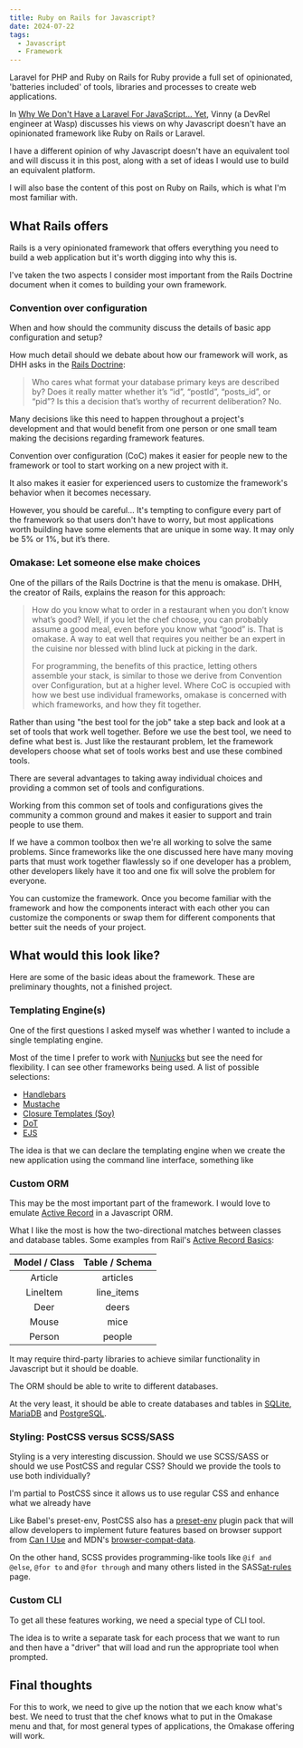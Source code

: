 ```yaml
---
title: Ruby on Rails for Javascript?
date: 2024-07-22
tags:
  - Javascript
  - Framework
---
```


Laravel for PHP and Ruby on Rails for Ruby provide a full set of opinionated, 'batteries included' of tools, libraries and processes to create web applications.

In [Why We Don't Have a Laravel For JavaScript... Yet](https://wasp-lang.dev/blog/2024/05/29/why-we-dont-have-laravel-for-javascript-yet), Vinny (a DevRel engineer at Wasp) discusses his views on why Javascript doesn't have an opinionated framework like Ruby on Rails or Laravel.

I have a different opinion of why Javascript doesn't have an equivalent tool and will discuss it in this post, along with a set of ideas I would use to build an equivalent platform.

I will also base the content of this post on Ruby on Rails, which is what I'm most familiar with.

## What Rails offers

Rails is a very opinionated framework that offers everything you need to build a web application but it's worth digging into why this is.

I've taken the two aspects I consider most important from the Rails Doctrine document when it comes to building your own framework.

### Convention over configuration

When and how should the community discuss the details of basic app configuration and setup?

How much detail should we debate about how our framework will work, as DHH asks in the [Rails Doctrine](https://rubyonrails.org/doctrine):

> Who cares what format your database primary keys are described by? Does it really matter whether it’s “id”, “postId”, “posts_id”, or “pid”? Is this a decision that’s worthy of recurrent deliberation? No.

Many decisions like this need to happen throughout a project's development and that would benefit from one person or one small team making the decisions regarding framework features.

Convention over configuration (CoC) makes it easier for people new to the framework or tool to start working on a new project with it.

It also makes it easier for experienced users to customize the framework's behavior when it becomes necessary.

However, you should be careful... It's tempting to configure every part of the framework so that users don't have to worry, but most applications worth building have some elements that are unique in some way. It may only be 5% or 1%, but it’s there.

### Omakase: Let someone else make choices

One of the pillars of the Rails Doctrine is that the menu is omakase. DHH, the creator of Rails, explains the reason for this approach:

> How do you know what to order in a restaurant when you don’t know what’s good? Well, if you let the chef choose, you can probably assume a good meal, even before you know what “good” is. That is omakase. A way to eat well that requires you neither be an expert in the cuisine nor blessed with blind luck at picking in the dark.
>
> For programming, the benefits of this practice, letting others assemble your stack, is similar to those we derive from Convention over Configuration, but at a higher level. Where CoC is occupied with how we best use individual frameworks, omakase is concerned with which frameworks, and how they fit together.

Rather than using "the best tool for the job" take a step back and look at a set of tools that work well together. Before we use the best tool, we need to define what best is. Just like the restaurant problem, let the framework developers choose what set of tools works best and use these combined tools.

There are several advantages to taking away individual choices and providing a common set of tools and configurations.

Working from this common set of tools and configurations gives the community a common ground and makes it easier to support and train people to use them.

If we have a common toolbox then we're all working to solve the same problems. Since frameworks like the one discussed here have many moving parts that must work together flawlessly so if one developer has a problem, other developers likely have it too and one fix will solve the problem for everyone.

You can customize the framework. Once you become familiar with the framework and how the components interact with each other you can customize the components or swap them for different components that better suit the needs of your project.
<!--
### Why doesn't this work in Javascript?

 -->

## What would this look like?

Here are some of the basic ideas about the framework. These are preliminary thoughts, not a finished project.

### Templating Engine(s)

One of the first questions I asked myself was whether I wanted to include a single templating engine.

Most of the time I prefer to work with [Nunjucks](https://mozilla.github.io/nunjucks/) but see the need for flexibility. I can see other frameworks being used. A list of possible selections:

* [Handlebars](https://handlebarsjs.com/)
* [Mustache](https://mustache.github.io/)
* [Closure Templates (Soy)](https://github.com/google/closure-templates)
* [DoT](https://olado.github.io/doT/)
* [EJS](https://ejs.co/)

The idea is that we can declare the templating engine when we create the new application using the command line interface, something like

### Custom ORM

This may be the most important part of the framework. I would love to emulate [Active Record](https://guides.rubyonrails.org/v5.0/active_record_basics.html) in a Javascript ORM.

What I like the most is how the two-directional matches between classes and database tables. Some examples from Rail's [Active Record Basics](https://guides.rubyonrails.org/active_record_basics.html):

| Model / Class	| Table / Schema |
| :---: | :---: |
| Article | articles |
| LineItem | line_items |
| Deer | deers |
| Mouse | mice |
| Person | people |

It may require third-party libraries to achieve similar functionality in Javascript but it should be doable.

The ORM should be able to write to different databases.

At the very least, it should be able to create databases and tables in [SQLite](https://www.sqlite.org/), [MariaDB](https://mariadb.org/) and [PostgreSQL](https://www.postgresql.org/).

### Styling: PostCSS versus SCSS/SASS

Styling is a very interesting discussion. Should we use SCSS/SASS or should we use PostCSS and regular CSS? Should we provide the tools to use both individually?

I'm partial to PostCSS since it allows us to use regular CSS and enhance what we already have

Like Babel's preset-env, PostCSS also has a [preset-env](https://www.npmjs.com/package/postcss-preset-env) plugin pack that will allow developers to implement future features based on browser support from [Can I Use](https://caniuse.com/css-all) and MDN's [browser-compat-data](https://github.com/mdn/browser-compat-data).

On the other hand, SCSS provides programming-like tools like `@if and @else`, `@for to` and `@for through` and many others listed in the SASS[at-rules](https://sass-lang.com/documentation/at-rules/) page.

### Custom CLI

To get all these features working, we need a special type of CLI tool.

The idea is to write a separate task for each process that we want to run and then have a "driver" that will load and run the appropriate tool when prompted.

## Final thoughts

For this to work, we need to give up the notion that we each know what's best. We need to trust that the chef knows what to put in the Omakase menu and that, for most general types of applications, the Omakase offering will work.
